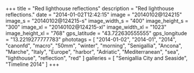 +++
title = "Red lighthouse reflections"
description = "Red lighthouse reflections."
date = "2014-01-02T12:42:15"
image = "20140102@124215"
image_s = "20140102@124215-s"
image_width_s = "400"
image_height_s = "300"
image_xl = "20140102@124215-xl"
image_width_xl = "1023"
image_height_xl = "768"
gps_latitude = "43.722630555555"
gps_longitude = "13.2219277777783"
phototags = [ "2014-01-02", "2014-01", "2014", "canonfd", "macro", "50mm", "winter", "morning", "Senigallia", "Ancona", "Marche", "Italy", "Europe", "harbor", "Adriatic", "Mediterranean", "sea", "lighthouse", "reflection", "red" ]
galleries = [ "Senigallia City and Seaside", "Timeline 2014" ]
+++
